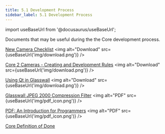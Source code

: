 ```yaml
---
title: 5.1 Development Process 
sidebar_label: 5.1 Development Process 
---
```


import useBaseUrl from '@docusaurus/useBaseUrl';

Documents that may be useful during the the Core development process.

[New Camera Checklist](artifacts/new_camera_checklist.docx) <img alt="Download" src={useBaseUrl('img/download.png')} />

[Core 2 Cameras - Creating and Development Rules](<artifacts/Core2 cameras - Creating and Development Rules.docx>) <img alt="Download" src={useBaseUrl('img/download.png')} />

[Using Qt in Glasswall](<artifacts/using qt in glasswall.docx>) <img alt="Download" src={useBaseUrl('img/download.png')} />  

[Glasswall JPEG 2000 Compression Filter](artifacts/glasswall_jpeg_2000_compression_filter.pdf) <img alt="PDF" src={useBaseUrl('img/pdf_icon.png')} />  

[PDF: An Introduction for Programmers](artifacts/pdf_introduction_for_programmers.pdf) <img alt="PDF" src={useBaseUrl('img/pdf_icon.png')} />

[Core Definition of Done](artifacts/core_definition_of_done)